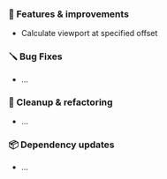 ### 🚀 Features & improvements

- Calculate viewport at specified offset

### 🪛 Bug Fixes

- ...

### 🧽 Cleanup & refactoring

- ...

### 📦 Dependency updates

- ...